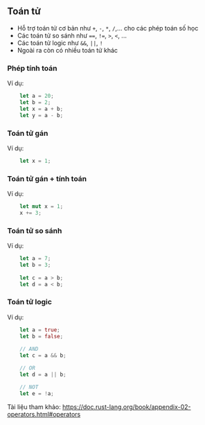 ## Toán tử 

+ Hỗ trợ toán tử cơ bản như `+`, `-`, `*`, `/`,... cho các phép toán số học 
+ Các toán tử so sánh như `==`, `!=`, `>`, `<`, ...
+ Các toán tử logic như `&&`, `||`, `!`
+ Ngoài ra còn có nhiều toán tử khác 



### Phép tính toán 
Ví dụ:

```rust
    let a = 20;
    let b = 2;
    let x = a + b;
    let y = a - b;
```
### Toán tử gán 
Ví dụ:

```rust
    let x = 1;
```

### Toán tử gán + tính toán 
Ví dụ:

```rust
    let mut x = 1;
    x += 3;
```

### Toán tử so sánh 
Ví dụ:

```rust
    let a = 7;
    let b = 3;
    
    let c = a > b;
    let d = a < b;
```

### Toán tử logic 
Ví dụ:

```rust
    let a = true;
    let b = false;
    
    // AND
    let c = a && b;

    // OR
    let d = a || b;

    // NOT 
    let e = !a;
```

Tài liệu tham khảo: https://doc.rust-lang.org/book/appendix-02-operators.html#operators

